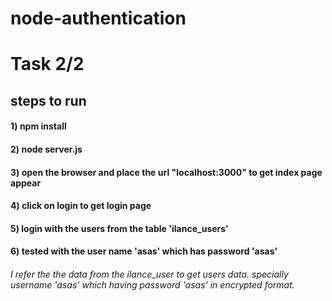 # node-authentication

# Task 2/2

## steps to run
#### 1) npm install
#### 2) node server.js
#### 3) open the browser and place the url "localhost:3000" to get index page appear
#### 4) click on login to get login page
#### 5) login with the users from the table 'ilance_users'
#### 6) tested with the user name 'asas' which has password 'asas'

###### I refer the the data from the ilance_user to get users data. specially username 'asas' which having password 'asas' in encrypted format.
